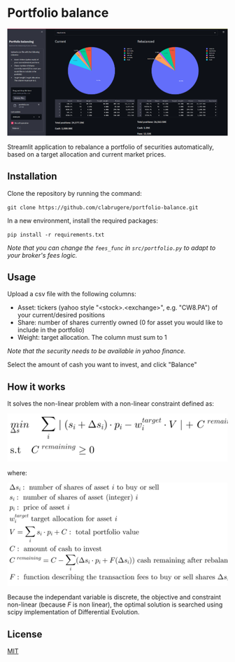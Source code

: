 # Portfolio balance

![Portfolio balancer](static/portfolio_balancer.png "Portfolio balancer")

Streamlit application to rebalance a portfolio of securities automatically, based on a target allocation and current market prices.

## Installation

Clone the repository by running the command:

`
git clone https://github.com/clabrugere/portfolio-balance.git
`

In a new environment, install the required packages:

`
pip install -r requirements.txt
`

_Note that you can change the `fees_func` in `src/portfolio.py` to adapt to your broker's fees logic._

## Usage

Upload a csv file with the following columns: 
* Asset: tickers (yahoo style "\<stock>.\<exchange>", e.g. "CW8.PA") of your current/desired positions
* Share: number of shares currently owned (0 for asset you would like to include in the portfolio)
* Weight: target allocation. The column must sum to 1

_Note that the security needs to be available in yahoo finance._

Select the amount of cash you want to invest, and click "Balance"

## How it works

It solves the non-linear problem with a non-linear constraint defined as:

![Optim problem](static/optim_problem.svg)

where:

![Variables](static/variables.svg)

Because the independant variable is discrete, the objective and constraint non-linear (because $F$ is non linear), the optimal solution is searched using scipy implementation of Differential Evolution.

## License

[MIT](LICENSE)